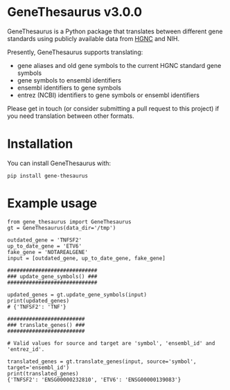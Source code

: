# GeneThesaurus v3.0.0

GeneThesaurus is a Python package that translates between different gene standards using publicly available data from [HGNC](https://www.genenames.org/) and NIH.

Presently, GeneThesaurus supports translating:
- gene aliases and old gene symbols to the current HGNC standard gene symbols
- gene symbols to ensembl identifiers
- ensembl identifiers to gene symbols
- entrez (NCBI) identifiers to gene symbols or ensembl identifiers

Please get in touch (or consider submitting a pull request to this project) if you need translation between other formats.

# Installation

You can install GeneThesaurus with:
```
pip install gene-thesaurus
```

# Example usage
```
from gene_thesaurus import GeneThesaurus
gt = GeneThesaurus(data_dir='/tmp')

outdated_gene = 'TNFSF2'
up_to_date_gene = 'ETV6'
fake_gene = 'NOTAREALGENE'
input = [outdated_gene, up_to_date_gene, fake_gene]

#############################
### update_gene_symbols() ###
#############################

updated_genes = gt.update_gene_symbols(input)
print(updated_genes)
# {'TNFSF2': 'TNF'}

#########################
### translate_genes() ###
#########################

# Valid values for source and target are 'symbol', 'ensembl_id' and 'entrez_id'.

translated_genes = gt.translate_genes(input, source='symbol', target='ensembl_id')
print(translated_genes)
{'TNFSF2': 'ENSG00000232810', 'ETV6': 'ENSG00000139083'}

```
